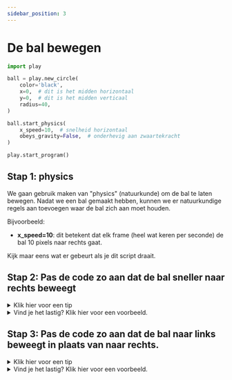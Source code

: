 ```yaml
---
sidebar_position: 3
---
```


# De bal bewegen

```python
import play

ball = play.new_circle(
    color='black',
    x=0,  # dit is het midden horizontaal
    y=0,  # dit is het midden verticaal
    radius=40,
)

ball.start_physics(
    x_speed=10,  # snelheid horizontaal
    obeys_gravity=False,  # onderhevig aan zwaartekracht
)

play.start_program()

```

## Stap 1: physics 
We gaan gebruik maken van "physics" (natuurkunde)
om de bal te laten bewegen. Nadat we een bal gemaakt hebben, kunnen we
er natuurkundige regels aan toevoegen waar de bal zich aan moet houden.

Bijvoorbeeld:
- **x_speed=10**: dit betekent dat elk frame (heel wat keren per seconde) de bal 10 pixels naar rechts gaat.

Kijk maar eens wat er gebeurt als je dit script draait.

## Stap 2: Pas de code zo aan dat de bal sneller naar rechts beweegt

<details>
  <summary>Klik hier voor een tip</summary>
  <p>Pas **x_speed** aan</p>
</details>

<details>
  <summary>Vind je het lastig? Klik hier voor een voorbeeld.</summary>
  <p>
  ```python 
import play

ball = play.new_circle(
    color='black',
    x=0,  # dit is het midden horizontaal
    y=0,  # dit is het midden verticaal
    radius=40,
)

ball.start_physics(
    x_speed=20,  # snelheid horizontaal
    obeys_gravity=False,  # onderhevig aan zwaartekracht
)

play.start_program()
    ```
  </p>
</details>

## Stap 3: Pas de code zo aan dat de bal naar links beweegt in plaats van naar rechts.
<details>
  <summary>Klik hier voor een tip</summary>
  <p>Welke waarde moet **x_speed** hebben zodat de bal naar links gaat?</p>
</details>

<details>
  <summary>Vind je het lastig? Klik hier voor een voorbeeld.</summary>
  <p>
  ```python 
import play

ball = play.new_circle(
    color='black',
    x=0,  # dit is het midden horizontaal
    y=0,  # dit is het midden verticaal
    radius=40,
)

ball.start_physics(
    x_speed=-10,  # snelheid horizontaal
    obeys_gravity=False,  # onderhevig aan zwaartekracht
)

play.start_program()
    ```
  </p>
</details>


